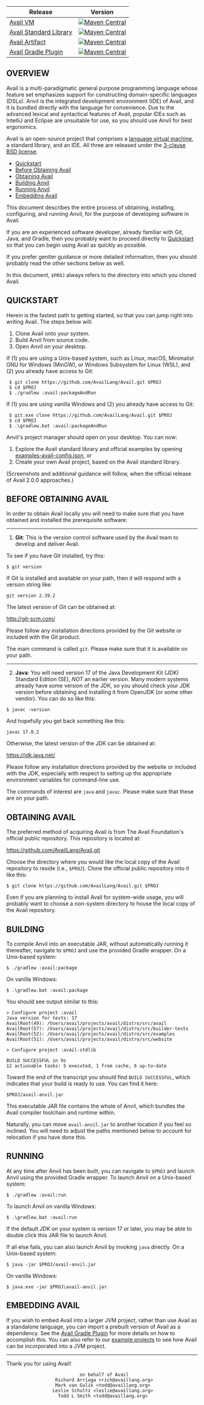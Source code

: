 | **Release**                                | **Version**                                                                                                                                                |
|--------------------------------------------|------------------------------------------------------------------------------------------------------------------------------------------------------------|
| [Avail VM](avail)                          | [![Maven Central](https://img.shields.io/badge/maven--central-v2.0.0.alpha26-0f824e)](https://central.sonatype.com/namespace/org.availlang)                |
| [Avail Standard Library](avail/distro/src/avail) | [![Maven Central](https://img.shields.io/badge/maven--central-v2.0.0.alpha23--1.6.1.alpha14-0f824e)](https://central.sonatype.com/namespace/org.availlang) |
| [Avail Artifact](../avail-artifact)        | [![Maven Central](https://img.shields.io/badge/maven--central-v2.0.0.alpha22-0f824e)](https://search.maven.org/artifact/org.availlang/avail-artifact)      |
| [Avail Gradle Plugin](../gradle-plugin)    | [![Maven Central](https://img.shields.io/badge/maven--central-v2.0.0.alpha20-0f824e)](https://plugins.gradle.org/plugin/org.availlang.avail-plugin)        |

OVERVIEW
--------------------------------------------------------------------------------

Avail is a multi-paradigmatic general purpose programming language whose feature
set emphasizes support for constructing domain-specific languages (DSLs). Anvil
is the integrated development environment (IDE) of Avail, and it is bundled
directly with the language for convenience. Due to the advanced lexical and
syntactical features of Avail, popular IDEs such as IntelliJ and Eclipse are
unsuitable for use, so you should use Anvil for best ergonomics.

Avail is an open-source project that comprises a 
[language virtual machine](https://en.wikipedia.org/wiki/Virtual_machine), a 
standard library, and an IDE. All three are released under the
[3-clause BSD license](https://en.wikipedia.org/wiki/BSD_licenses#3-clause_license_.28.22Revised_BSD_License.22.2C_.22New_BSD_License.22.2C_or_.22Modified_BSD_License.22.29).

 * [Quickstart](#quickstart)
 * [Before Obtaining Avail](#before-obtaining-avail)
 * [Obtaining Avail](#obtaining-avail)
 * [Building Anvil](#building)
 * [Running Anvil](#running)
 * [Embedding Avail](#embedding-avail)

This document describes the entire process of obtaining, installing,
configuring, and running Anvil, for the purpose of developing software in Avail.

If you are an experienced software developer, already familiar with Git, Java,
and Gradle, then you probably want to proceed directly to
[Quickstart](#quickstart) so that you can begin using Avail as quickly as
possible.

If you prefer gentler guidance or more detailed information, then you should
probably read the other sections below as well.

In this document, `$PROJ` always refers to the directory into which you cloned
Avail.


QUICKSTART
--------------------------------------------------------------------------------

Herein is the fastest path to getting started, so that you can jump right into
writing Avail. The steps below will:

1. Clone Avail onto your system.
2. Build Anvil from source code.
3. Open Anvil on your desktop.

If (1) you are using a Unix-based system, such as Linux, macOS, Minimalist GNU
for Windows (MinGW), or Windows Subsystem for Linux (WSL), and (2) you already
have access to Git:

```shell
 $ git clone https://github.com/AvailLang/Avail.git $PROJ
 $ cd $PROJ
 $ ./gradlew :avail:packageAndRun
```

If (1) you are using vanilla Windows and (2) you already have access to Git:

```shell
 $ git.exe clone https://github.com/AvailLang/Avail.git $PROJ
 $ cd $PROJ
 $ .\gradlew.bat :avail:packageAndRun
```

Anvil's project manager should open on your desktop. You can now:

1. Explore the Avail standard library and official examples by opening
   [examples-avail-config.json](avail/examples-avail-config.json), or
2. Create your own Avail project, based on the Avail standard library.

(Screenshots and additional guidance will follow, when the official release of
Avail 2.0.0 approaches.)

BEFORE OBTAINING AVAIL
--------------------------------------------------------------------------------

In order to obtain Avail locally you will need to make sure that you have
obtained and installed the prerequisite software:

--------------------------------------------------------------------------------

1) **Git**: This is the version control software used by the Avail team to
develop and deliver Avail.

To see if you have Git installed, try this:

```shell
$ git version
```

If Git is installed and available on your path, then it will respond with a
version string like:

	git version 2.39.2

The latest version of Git can be obtained at:

http://git-scm.com/

Please follow any installation directions provided by the Git website or
included with the Git product.

The main command is called `git`. Please make sure that it is available on your
path.

--------------------------------------------------------------------------------

2) **Java**: You will need version 17 of the Java Development Kit (JDK) Standard
Edition (SE), _NOT_ an earlier version. Many modern systems already have some
version of the JDK, so you should check your JDK version before obtaining and
installing it from OpenJDK (or some other vendor). You can do so like this:

```shell
$ javac -version
```

And hopefully you get back something like this:

	javac 17.0.2

Otherwise, the latest version of the JDK can be obtained at:

https://jdk.java.net/

Please follow any installation directions provided by the website or included
with the JDK, especially with respect to setting up the appropriate environment
variables for command-line use.

The commands of interest are `java` and `javac`. Please make sure that these are
on your path.


OBTAINING AVAIL
--------------------------------------------------------------------------------

The preferred method of acquiring Avail is from The Avail Foundation's official
public repository. This repository is located at:

https://github.com/AvailLang/Avail.git

Choose the directory where you would like the local copy of the Avail repository
to reside (i.e., `$PROJ`). Clone the official public repository into it like
this:

```shell
$ git clone https://github.com/AvailLang/Avail.git $PROJ
```

Even if you are planning to install Avail for system-wide usage, you will
probably want to choose a non-system directory to house the local copy of the
Avail repository.


BUILDING
--------------------------------------------------------------------------------

To compile Anvil into an executable JAR, without automatically running it
thereafter, navigate to `$PROJ` and use the provided Gradle wrapper. On a
Unix-based system:

```shell
$ ./gradlew :avail:package
```

On vanilla Windows:

```shell
$ .\gradlew.bat :avail:package
```

You should see output similar to this:

	> Configure project :avail
	Java version for tests: 17
	AvailRoot(49): /Users/avail/projects/avail/distro/src/avail
	AvailRoot(57): /Users/avail/projects/avail/distro/src/builder-tests
	AvailRoot(52): /Users/avail/projects/avail/distro/src/examples
	AvailRoot(51): /Users/avail/projects/avail/distro/src/website
	
	> Configure project :avail-stdlib
	
	BUILD SUCCESSFUL in 9s
	12 actionable tasks: 5 executed, 1 from cache, 6 up-to-date

Toward the end of the transcript you should find `BUILD SUCCESSFUL`, which
indicates that your build is ready to use. You can find it here:

	$PROJ/avail-anvil.jar

This executable JAR file contains the whole of Anvil, which bundles the Avail
compiler toolchain and runtime within.

Naturally, you can move `avail-anvil.jar` to another location if you feel so 
inclined.
You will need to adjust the paths mentioned below to account for relocation if
you have done this.


RUNNING
--------------------------------------------------------------------------------

At any time after Anvil has been built, you can navigate to `$PROJ` and launch
Anvil using the provided Gradle wrapper. To launch Anvil on a Unix-based system:

```shell
$ ./gradlew :avail:run
```

To launch Anvil on vanilla Windows:

```shell
$ .\gradlew.bat :avail:run
```

If the default JDK on your system is version 17 or later, you may be able to
double click this JAR file to launch Anvil.

If all else fails, you can also launch Anvil by invoking `java` directly. On
a Unix-based system:

```shell
$ java -jar $PROJ/avail-anvil.jar
```

On vanilla Windows:

```shell
$ java.exe -jar $PROJ\avail-anvil.jar
```


EMBEDDING AVAIL
--------------------------------------------------------------------------------

If you wish to embed Avail into a larger JVM project, rather than use Avail as a
standalone language, you can import a prebuilt version of Avail as a dependency.
See the
[Avail Gradle Plugin](gradle-plugin) for more
details on how to accomplish this. You can also refer to our
[example projects](examples) to see how Avail can be
incorporated into a JVM project.


--------------------------------------------------------------------------------

Thank you for using Avail!

                               on behalf of Avail                                                              
                      Richard Arriaga <rich@availlang.org>
                      Mark van Gulik <todd@availlang.org>                       
                     Leslie Schultz <leslie@availlang.org>
                       Todd L Smith <todd@availlang.org>
